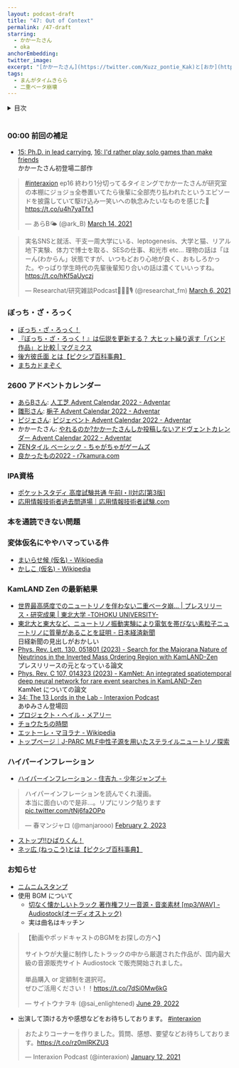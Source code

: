 ```yaml
---
layout: podcast-draft
title: "47: Out of Context"
permalink: /47-draft
starring:
  - かかーたさん
  - oka
anchorEmbedding: 
twitter_image:
excerpt: "[かかーたさん](https://twitter.com/Kuzz_pontie_Kak)と[おか](https://twitter.com/nowohyeah)で応用情報対策、通読できない問題、変体仮名、KamLAND-Zenの最新結果、ハイパーインフレーションなどについて話しました。"
tags:
  - まんがタイムきらら
  - 二重ベータ崩壊
---
```


<details>
<!-- https://github.com/gettalong/kramdown/issues/155#issuecomment-339793629 -->
<summary markdown='span'>目次</summary>
<nav>
  * this unordered seed list will be replaced by toc as unordered list
  {:toc}
<!-- https://stackoverflow.com/a/38419441/11480802 -->
</nav>
</details>
<br>

### 00:00 前回の補足

- [15: Ph.D. in lead carrying](https://interaxion-podcast.github.io/15), [16: I'd rather play solo games than make friends](https://interaxion-podcast.github.io/16)  
  かかーたさん初登場二部作

<blockquote class="twitter-tweet tw-align-center"><p lang="ja" dir="ltr"><a href="https://twitter.com/hashtag/interaxion?src=hash&amp;ref_src=twsrc%5Etfw">#interaxion</a> ep16 終わり1分切ってるタイミングでかかーたさんが研究室の本棚にジョジョ全巻置いてたら後輩に全部売り払われたというエピソードを披露していて駆け込み一笑いへの執念みたいなものを感じた👏<a href="https://t.co/u4h7yaTfx1">https://t.co/u4h7yaTfx1</a></p>&mdash; あらB🌤️ (@ark_B) <a href="https://twitter.com/ark_B/status/1370958488302592001?ref_src=twsrc%5Etfw">March 14, 2021</a>
</blockquote> <script async src="https://platform.twitter.com/widgets.js" charset="utf-8"></script>

<blockquote class="twitter-tweet tw-align-center"><p lang="ja" dir="ltr">実名SNSと就活、干支一周大学にいる、leptogenesis、大学と猫、リアル地下実験、体力で博士を取る、SESの仕事、和光市 etc… 理物の話は「ほーん(わからん」状態ですが、いつもどおり心地が良く、おもしろかった。やっぱり学生時代の先輩後輩知り合いの話は濃くていいっすね。 <a href="https://t.co/hKf5aUyczj">https://t.co/hKf5aUyczj</a></p>&mdash; Researchat/研究雑談Podcast🧐🔬🦠🎙 (@researchat_fm) <a href="https://twitter.com/researchat_fm/status/1367997720011579392?ref_src=twsrc%5Etfw">March 6, 2021</a>
</blockquote> <script async src="https://platform.twitter.com/widgets.js" charset="utf-8"></script>

### ぼっち・ざ・ろっく

- [ぼっち・ざ・ろっく！](https://amzn.to/37T6jPM)
- [『ぼっち・ざ・ろっく！』は伝説を更新する？ 大ヒット繰り返す「バンド作品」と比較 | マグミクス](https://magmix.jp/post/134921)
- [後方彼氏面 とは【ピクシブ百科事典】](https://dic.pixiv.net/a/%E5%BE%8C%E6%96%B9%E5%BD%BC%E6%B0%8F%E9%9D%A2)
- [まちカドまぞく](https://amzn.to/3bMkRl9)

### 2600 アドベントカレンダー

- [あらBさん](https://interaxion-podcast.github.io/starring/#%E3%81%82%E3%82%89B): [人工芝 Advent Calendar 2022 - Adventar](https://adventar.org/calendars/7871)
- [雛形さん](https://interaxion-podcast.github.io/starring/#%E9%9B%9B%E5%BD%A2): [梔子 Advent Calendar 2022 - Adventar](https://adventar.org/calendars/7867)
- [ピジェさん](https://interaxion-podcast.github.io/starring/#%E3%83%94%E3%83%BC%E3%82%B8%E3%82%A7%E3%82%A4): [ピジェベント Advent Calendar 2022 - Adventar](https://adventar.org/calendars/7869)
- かかーたさん: [やれるのか?かかーたさんしか投稿しないアドヴェントカレンダー Advent Calendar 2022 - Adventar](https://adventar.org/calendars/8263)
- [ZENタイル ベーシック - ちゃがちゃがゲームズ](https://chaga2.jimdofree.com/%E3%82%B2%E3%83%BC%E3%83%A0/zen%E3%82%BF%E3%82%A4%E3%83%AB-%E3%83%99%E3%83%BC%E3%82%B7%E3%83%83%E3%82%AF/)
- [良かったもの2022 - r7kamura.com](https://r7kamura.com/articles/2022-12-26-good-buy-2022)

### IPA資格

- [ポケットスタディ 高度試験共通 午前I・II対応[第3版]](https://amzn.to/3KcgEu8)
- [応用情報技術者過去問道場｜応用情報技術者試験.com](https://www.ap-siken.com/apkakomon.php)

### 本を通読できない問題

### 変体仮名にややハマっている件

- [まいらせ候 (仮名) - Wikipedia](https://ja.wikipedia.org/wiki/%E3%81%BE%E3%81%84%E3%82%89%E3%81%9B%E5%80%99_(%E4%BB%AE%E5%90%8D))
- [かしこ (仮名) - Wikipedia](https://ja.wikipedia.org/wiki/%E3%81%8B%E3%81%97%E3%81%93_(%E4%BB%AE%E5%90%8D))

### KamLAND Zen の最新結果

- [世界最高感度でのニュートリノを伴わない二重ベータ崩... | プレスリリース・研究成果 | 東北大学 -TOHOKU UNIVERSITY-](https://www.tohoku.ac.jp/japanese/2023/01/press20230131-01-neutrino.html)
- [東北大と東大など、ニュートリノ振動実験により電気を帯びない素粒子ニュートリノに質量があることを証明 - 日本経済新聞](https://www.nikkei.com/article/DGXZRSP648472_R30C23A1000000/)  
  日経新聞の見出しがおかしい
- [Phys. Rev. Lett. 130, 051801 (2023) - Search for the Majorana Nature of Neutrinos in the Inverted Mass Ordering Region with KamLAND-Zen](https://journals.aps.org/prl/abstract/10.1103/PhysRevLett.130.051801)  
  プレスリリースの元となっている論文
- [Phys. Rev. C 107, 014323 (2023) - KamNet: An integrated spatiotemporal deep neural network for rare event searches in KamLAND-Zen](https://journals.aps.org/prc/abstract/10.1103/PhysRevC.107.014323)  
  KamNet についての論文
- [34: The 13 Lords in the Lab - Interaxion Podcast](https://interaxion-podcast.github.io/34)  
  あゆみさん登場回
- [プロジェクト・ヘイル・メアリー](https://amzn.to/40F1hAb)
- [チョウたちの時間](https://amzn.to/3YBg1i4)
- [エットーレ・マヨラナ - Wikipedia](https://ja.wikipedia.org/wiki/%E3%82%A8%E3%83%83%E3%83%88%E3%83%BC%E3%83%AC%E3%83%BB%E3%83%9E%E3%83%A8%E3%83%A9%E3%83%8A)
- [トップページ｜J-PARC MLF中性子源を用いたステライルニュートリノ探索](https://research.kek.jp/group/mlfnu/)

### ハイパーインフレーション

- [ハイパーインフレーション - 住吉九 - 少年ジャンプ＋](https://shonenjumpplus.com/episode/13933686331749163174)

<blockquote class="twitter-tweet tw-align-center"><p lang="ja" dir="ltr">ハイパーインフレーションを読んでくれ漫画。<br>本当に面白いので是非…。リプにリンク貼ります <a href="https://t.co/tNj6fa2OPp">pic.twitter.com/tNj6fa2OPp</a></p>&mdash; 春マンジャロ (@manjarooo) <a href="https://twitter.com/manjarooo/status/1621125216574504960?ref_src=twsrc%5Etfw">February 2, 2023</a>
</blockquote> <script async src="https://platform.twitter.com/widgets.js" charset="utf-8"></script>

- [ストップ!!ひばりくん！](https://amzn.to/3Xyvm1l)
- [ネッ広 (ねっこう)とは【ピクシブ百科事典】](https://dic.pixiv.net/a/%E3%83%8D%E3%83%83%E5%BA%83)

### お知らせ

- [ニムニムスタンプ](https://store.line.me/stickershop/product/20651080/ja)
- 使用 BGM について
  - [切なく懐かしいトラック 著作権フリー音源・音楽素材 [mp3/WAV] - Audiostock(オーディオストック)](https://audiostock.jp/audio/1267554)
  - 実は曲名はキッチン

<blockquote class="twitter-tweet tw-align-center"><p lang="ja" dir="ltr">【動画やポッドキャストのBGMをお探しの方へ】<br><br>サイトウが大量に制作したトラックの中から厳選された作品が、国内最大級の音源販売サイト Audiostock で販売開始されました。<br><br>単品購入 or 定額制を選択可。<br>ぜひご活用ください！！<a href="https://t.co/7dSi0Mw6kG">https://t.co/7dSi0Mw6kG</a></p>&mdash; サイトウナヲキ (@sai_enlightened) <a href="https://twitter.com/sai_enlightened/status/1542127615959392256?ref_src=twsrc%5Etfw">June 29, 2022</a>
</blockquote> <script async src="https://platform.twitter.com/widgets.js" charset="utf-8"></script>

- 出演して頂ける方や感想などをお待ちしております。 [#interaxion](https://twitter.com/hashtag/interaxion)

<blockquote class="twitter-tweet tw-align-center"><p lang="ja" dir="ltr">おたよりコーナーを作りました。質問、感想、要望などお待ちしております。<a href="https://t.co/rz0mlRKZU3">https://t.co/rz0mlRKZU3</a></p>— Interaxion Podcast (@interaxion) <a href="https://twitter.com/interaxion/status/1348936492488421378?ref_src=twsrc%5Etfw">January 12, 2021</a>
</blockquote> <script async src="https://platform.twitter.com/widgets.js" charset="utf-8"></script>
